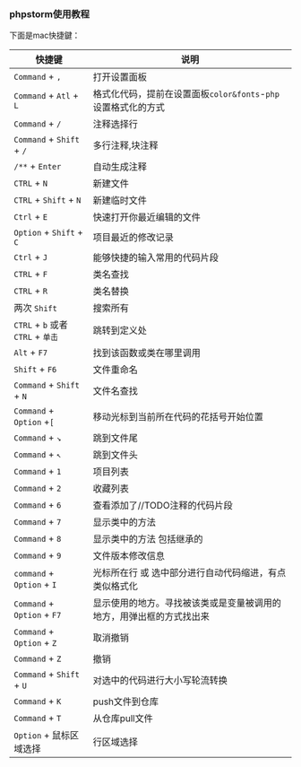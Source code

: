 ### phpstorm使用教程
下面是mac快捷鍵：

|快捷键| 说明
| ---- |----
|`Command` + `,` | 打开设置面板
|`Command` + `Atl` + `L` | 格式化代码，提前在设置面板`color&fonts`-`php`设置格式化的方式
|`Command` + `/`| 注释选择行
|`Command` + `Shift` + `/`|多行注释,块注释 
|`/**` + `Enter`|自动生成注释
|`CTRL` + `N` | 新建文件
|`CTRL` + `Shift` + `N` | 新建临时文件
|`Ctrl` + `E` | 快速打开你最近编辑的文件
|`Option` + `Shift` + `C` | 项目最近的修改记录
|`Ctrl` + `J`|能够快捷的输入常用的代码片段
|`CTRL` + `F` |类名查找
|`CTRL` + `R` |类名替换
|两次 `Shift` | 搜索所有
|`CTRL` + `b` 或者 `CTRL` + `单击` | 跳转到定义处
|`Alt` + `F7` | 找到该函数或类在哪里调用
|`Shift` + `F6` | 文件重命名
|`Command` + `Shift` + `N` | 文件名查找
|`Command` + `Option` +`[` | 移动光标到当前所在代码的花括号开始位置
|`Command` + `↘` | 跳到文件尾
|`Command` + `↖` | 跳到文件头
|`Command` + `1` | 项目列表
|`Command` + `2` | 收藏列表
|`Command` + `6` | 查看添加了//TODO注释的代码片段
|`Command` + `7` | 显示类中的方法
|`Command` + `8` | 显示类中的方法 包括继承的
|`Command` + `9` | 文件版本修改信息
|`command` + `Option` + `I` | 光标所在行 或 选中部分进行自动代码缩进，有点类似格式化
|`Command` + `Option` + `F7`| 显示使用的地方。寻找被该类或是变量被调用的地方，用弹出框的方式找出来
|`Command` + `Option` + `Z` | 取消撤销
|`Command` + `Z` | 撤销
|`Command` + `Shift` + `U` |对选中的代码进行大小写轮流转换
|`Command` + `K`| push文件到仓库
|`Command` + `T`| 从仓库pull文件
|`Option` + 鼠标区域选择| 行区域选择